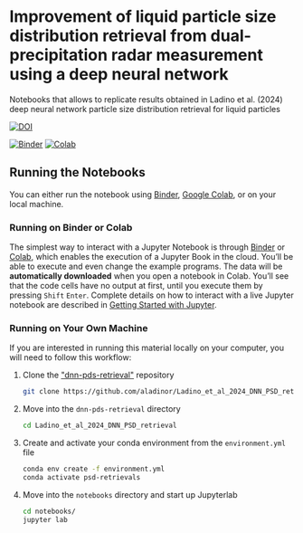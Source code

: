 # Improvement of liquid particle size distribution retrieval from dual-precipitation radar measurement using a deep neural network 
Notebooks that allows to replicate results obtained in Ladino et al. (2024) deep neural network particle size distribution retrieval for liquid particles

[![DOI](https://zenodo.org/badge/767055605.svg)](https://zenodo.org/doi/10.5281/zenodo.10905712)

[![Binder](https://mybinder.org/badge_logo.svg)](https://mybinder.org/v2/gh/aladinor/Ladino_et_al_2024_DNN_PSD_retrieval/main)
[![Colab](https://colab.research.google.com/assets/colab-badge.svg)](https://colab.research.google.com/github/aladinor/Ladino_et_al_2024_DNN_PSD_retrieval/blob/main)


## Running the Notebooks
You can either run the notebook using [Binder](https://mybinder.org/), [Google Colab](https://research.google.com/colaboratory/faq.html), or on your local machine.

### Running on Binder or Colab
The simplest way to interact with a Jupyter Notebook is through
[Binder](https://mybinder.org/v2/gh/aladinor/Ladino_et_al_2024_DNN_PSD_retrieval/main) or [Colab](https://colab.research.google.com/github/aladinor/Ladino_et_al_2024_DNN_PSD_retrieval/blob/main), which enables the execution of a
Jupyter Book in the cloud. You’ll be able to execute
and even change the example programs. The data will be **automatically downloaded** when you open a notebook in Colab. You’ll see that the code cells
have no output at first, until you execute them by pressing
`Shift` `Enter`. Complete details on how to interact with
a live Jupyter notebook are described in [Getting Started with
Jupyter](https://foundations.projectpythia.org/foundations/getting-started-jupyter.html).

### Running on Your Own Machine
If you are interested in running this material locally on your computer, you will need to follow this workflow:

1. Clone the ["dnn-pds-retrieval"](https://github.com/aladinor/Ladino_et_al_2024_DNN_PSD_retrieval) repository
    ```bash
    git clone https://github.com/aladinor/Ladino_et_al_2024_DNN_PSD_retrieval.git
    ```

2. Move into the `dnn-pds-retrieval` directory
    ```bash
    cd Ladino_et_al_2024_DNN_PSD_retrieval
    ```

3. Create and activate your conda environment from the `environment.yml` file
    ```bash
    conda env create -f environment.yml
    conda activate psd-retrievals
    ```

4.  Move into the `notebooks` directory and start up Jupyterlab
    ```bash
    cd notebooks/
    jupyter lab
    ```
